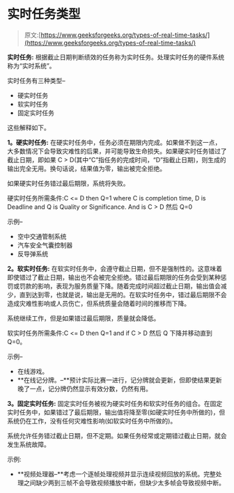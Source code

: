 # 实时任务类型

> 原文:[https://www.geeksforgeeks.org/types-of-real-time-tasks/](https://www.geeksforgeeks.org/types-of-real-time-tasks/)

**实时任务:**
根据截止日期判断绩效的任务称为实时任务。处理实时任务的硬件系统称为“实时系统”。

实时任务有三种类型–

*   硬实时任务
*   软实时任务
*   固定实时任务

这些解释如下。

**1。硬实时任务:**
在硬实时任务中，任务必须在期限内完成。如果做不到这一点，大多数情况下会导致灾难性的后果，并可能导致生命损失。如果硬实时任务错过了截止日期，即如果 C > D(其中“C”指任务的完成时间，“D”指截止日期)，则生成的输出完全无用。换句话说，结果值为零，输出被完全拒绝。

如果硬实时任务错过最后期限，系统将失败。

硬实时任务所需条件:C <= D then Q=1 where C is completion time, D is Deadline and Q is Quality or Significance. And is C > D 然后 Q=0

示例–

*   空中交通管制系统
*   汽车安全气囊控制器
*   反导弹系统

**2。软实时任务:**
在软实时任务中，会遵守截止日期，但不是强制性的。这意味着即使错过了截止日期，输出也不会被完全拒绝。错过最后期限的任务会受到某种惩罚或罚款的影响，表现为服务质量下降。随着完成时间超过截止日期，输出值会减少，直到达到零，也就是说，输出是无用的。在软实时任务中，错过最后期限不会造成灾难性影响或人员伤亡，但系统质量会随着时间的推移而下降。

系统继续工作，但是如果错过最后期限，质量就会降低。

软实时任务所需条件:C <= D then Q=1 and if C > D 然后 Q 下降并移动直到 Q=0。

示例–

*   在线游戏。
*   **在线记分牌。–**预计实际比赛一进行，记分牌就会更新，但即使结果更新晚了一点，记分牌仍然显示有效分数，仍然有用。

**3。固定实时任务:**
固定实时任务被视为硬实时任务和软实时任务的组合。在固定实时任务中，如果错过了最后期限，输出值将降至零(如硬实时任务中所做的)，但系统仍在工作，没有任何灾难性影响(如软实时任务中所做的)。

系统允许任务错过截止日期，但不定期。如果任务经常或定期错过截止日期，就会发生系统故障。

示例:

*   **视频处理器–**考虑一个逐帧处理视频并显示连续视频回放的系统。完整处理之间缺少两到三帧不会导致视频播放中断，但缺少太多帧会导致视频中断。